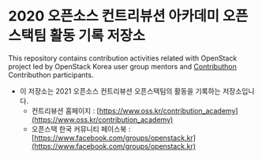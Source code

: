 # 2020 오픈소스 컨트리뷰션 아카데미 오픈스택팀 활동 기록 저장소

This repository contains contribution activities related with OpenStack project led by OpenStack Korea user group mentors and [Contributhon]([https://www.oss.kr/contributhon](https://www.oss.kr/contributhon)) Contributhon participants.

- 이 저장소는 2021 오픈소스 컨트리뷰션 오픈스택팀의 활동을 기록하는 저장소입니다.
    - 컨트리뷰션 홈페이지 : [https://www.oss.kr/contribution_academy](https://www.oss.kr/contribution_academy)
    - 오픈스택 한국 커뮤니티 페이스북 : [https://www.facebook.com/groups/openstack.kr](https://www.facebook.com/groups/openstack.kr)

